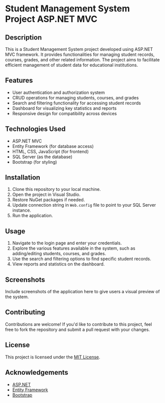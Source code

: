 # Student Management System Project ASP.NET MVC

## Description
This is a Student Management System project developed using ASP.NET MVC framework. It provides functionalities for managing student records, courses, grades, and other related information. The project aims to facilitate efficient management of student data for educational institutions.

## Features
- User authentication and authorization system
- CRUD operations for managing students, courses, and grades
- Search and filtering functionality for accessing student records
- Dashboard for visualizing key statistics and reports
- Responsive design for compatibility across devices

## Technologies Used
- ASP.NET MVC
- Entity Framework (for database access)
- HTML, CSS, JavaScript (for frontend)
- SQL Server (as the database)
- Bootstrap (for styling)

## Installation
1. Clone this repository to your local machine.
2. Open the project in Visual Studio.
3. Restore NuGet packages if needed.
4. Update connection string in `Web.config` file to point to your SQL Server instance.
5. Run the application.

## Usage
1. Navigate to the login page and enter your credentials.
2. Explore the various features available in the system, such as adding/editing students, courses, and grades.
3. Use the search and filtering options to find specific student records.
4. View reports and statistics on the dashboard.

## Screenshots
Include screenshots of the application here to give users a visual preview of the system.

## Contributing
Contributions are welcome! If you'd like to contribute to this project, feel free to fork the repository and submit a pull request with your changes.

## License
This project is licensed under the [MIT License](LICENSE).

## Acknowledgements
- [ASP.NET](https://dotnet.microsoft.com/apps/aspnet)
- [Entity Framework](https://docs.microsoft.com/en-us/ef/)
- [Bootstrap](https://getbootstrap.com/)
